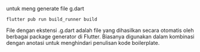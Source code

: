 untuk meng generate file g.dart 
```
flutter pub run build_runner build
```

File dengan ekstensi .g.dart adalah file yang dihasilkan secara otomatis oleh berbagai package generator di Flutter. Biasanya digunakan dalam kombinasi dengan anotasi untuk menghindari penulisan kode boilerplate.